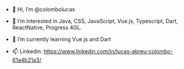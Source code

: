 - 👋 Hi, I’m @colombolucas
- 👀 I’m interested in Java, CSS, JavaScript, Vue.js, Typescript, Dart, ReactNative, Progress 4GL.
- 🌱 I’m currently learning Vue.js and Dart

- 📫 Linkedin: https://www.linkedin.com/in/lucas-abreu-colombo-61a4b21a3/

<!---
colombolucas/colombolucas is a ✨ special ✨ repository because its `README.md` (this file) appears on your GitHub profile.
You can click the Preview link to take a look at your changes.
--->
